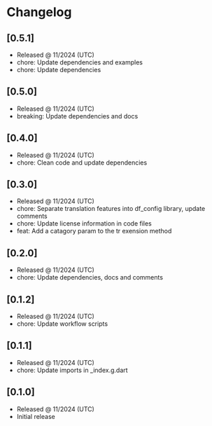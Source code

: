 # Changelog

## [0.5.1]

- Released @ 11/2024 (UTC)
- chore: Update dependencies and examples
- chore: Update dependencies

## [0.5.0]

- Released @ 11/2024 (UTC)
- breaking: Update dependencies and docs

## [0.4.0]

- Released @ 11/2024 (UTC)
- chore: Clean code and update dependencies

## [0.3.0]

- Released @ 11/2024 (UTC)
- chore: Separate translation features into df_config library, update comments
- chore: Update license information in code files
- feat: Add a catagory param to the tr exension method

## [0.2.0]

- Released @ 11/2024 (UTC)
- chore: Update dependencies, docs and comments

## [0.1.2]

- Released @ 11/2024 (UTC)
- chore: Update workflow scripts

## [0.1.1]

- Released @ 11/2024 (UTC)
- chore: Update imports in \_index.g.dart

## [0.1.0]

- Released @ 11/2024 (UTC)
- Initial release

